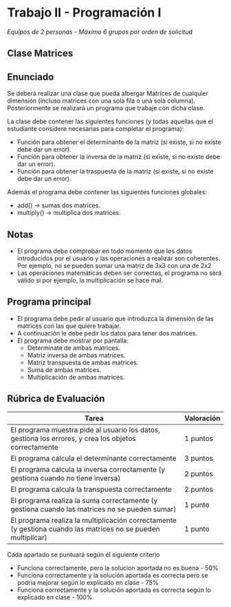 # Trabajo II - Programación I

*Equipos de 2 personas* - *Máximo 6 grupos por orden de solicitud*

## Clase Matrices

## Enunciado
Se deberá realizar una clase que pueda albergar Matrices de cualquier dimensión (incluso matrices con una sola fila o una sola columna). Posteriormente se realizará un programa que trabaje con dicha clase.

La clase debe contener las siguientes funciones (y todas aquellas que el estudiante considere necesarias para completar el programa):

  - Función para obtener el determinante de la matriz (si existe, si no existe debe dar un error).
  - Función para obtener la inversa de la matriz (si existe, si no existe debe dar un error).
  - Función para obtener la traspuesta de la matriz (si existe, si no existe debe dar un error).
  
Además el programa debe contener las siguientes funciones globales:

  - add() -> sumas dos matrices.
  - multiply() -> multiplica dos matrices.
  
## Notas
  - El programa debe comprobar en todo momento que los datos introducidos por el usuario y las operaciones a realizar son coherentes. Por ejemplo, no se pueden sumar una matriz de 3x3 con una de 2x2
  - Las operaciones matemáticas deben ser correctas, el programa no será válido si por ejemplo, la multiplicación se hace mal.

## Programa principal
  - El programa debe pedir al usuario que introduzca la dimensión de las matrices con las que quiere trabajar.
  - A continuación le debe pedir los datos para tener dos matrices.
  - El programa debe mostrar por pantalla:
     - Determinate de ambas matrices.
     - Matriz inversa de ambas matrices.
     - Matriz transpuesta de ambas matrices.
     - Suma de ambas matrices.
     - Multiplicación de ambas matrices. 

## Rúbrica de Evaluación
| Tarea | Valoración  |
--|--|
|El programa muestra pide al usuario los datos, gestiona los errores, y crea los objetos correctamente| 1 puntos  |
|El programa calcula el determinante correctamente  | 3 puntos |
|El programa calcula la inversa correctamente (y gestiona cuando no tiene inversa) | 2 puntos |
|El programa calcula la transpuesta correctamente  | 2 puntos |
|El programa realiza la suma correctamente (y gestiona cuando las matrices no se pueden sumar) | 1 punto |
|El programa realiza la multiplicación correctamente (y gestiona cuando las matrices no se pueden multiplicar) | 1 punto |

Cada apartado se puntuará según el siguiente criterio
  - Funciona correctamente, pero la solucion aportada no es buena - 50%
  - Funciona correctamente y la solución aportada es correcta pero se podría mejorar según lo explicado en clase - 75%
  - Funciona correctamente y la solución aportada es correcta según lo explicado en clase - 100%
